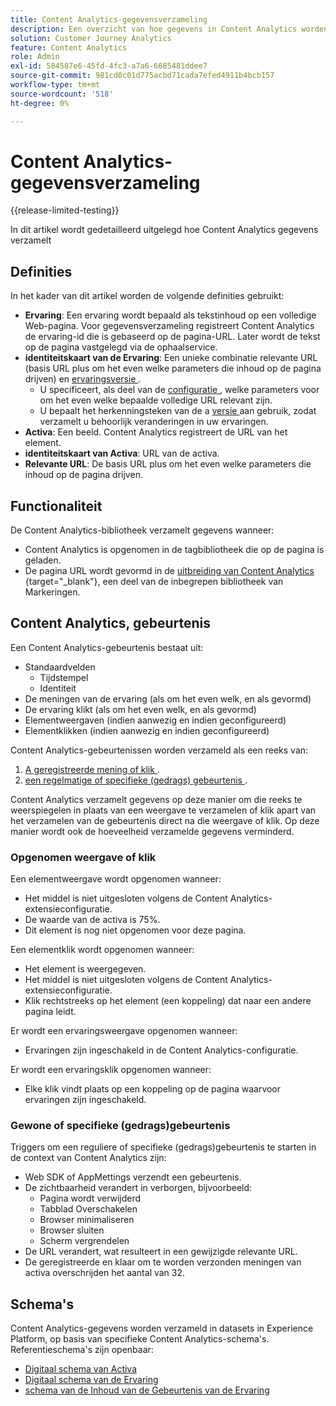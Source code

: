 ```yaml
---
title: Content Analytics-gegevensverzameling
description: Een overzicht van hoe gegevens in Content Analytics worden verzameld
solution: Customer Journey Analytics
feature: Content Analytics
role: Admin
exl-id: 584587e6-45fd-4fc3-a7a6-6685481ddee7
source-git-commit: 981cd0c01d775acbd71cada7efed4911b4bcb157
workflow-type: tm+mt
source-wordcount: '518'
ht-degree: 0%

---
```


# Content Analytics-gegevensverzameling

{{release-limited-testing}}

In dit artikel wordt gedetailleerd uitgelegd hoe Content Analytics gegevens verzamelt


## Definities

In het kader van dit artikel worden de volgende definities gebruikt:

* **Ervaring**: Een ervaring wordt bepaald als tekstinhoud op een volledige Web-pagina. Voor gegevensverzameling registreert Content Analytics de ervaring-id die is gebaseerd op de pagina-URL. Later wordt de tekst op de pagina vastgelegd via de ophaalservice.
* **identiteitskaart van de Ervaring**: Een unieke combinatie relevante URL (basis URL plus om het even welke parameters die inhoud op de pagina drijven) en [ ervaringsversie ](manual.md#versioning).
   * U specificeert, als deel van de [ configuratie ](configuration.md), welke parameters voor om het even welke bepaalde volledige URL relevant zijn.
   * U bepaalt het herkenningsteken van de a [ versie ](manual.md#versioning) aan gebruik, zodat verzamelt u behoorlijk veranderingen in uw ervaringen.
* **Activa**: Een beeld. Content Analytics registreert de URL van het element.
* **identiteitskaart van Activa**: URL van de activa.
* **Relevante URL**: De basis URL plus om het even welke parameters die inhoud op de pagina drijven.


## Functionaliteit

De Content Analytics-bibliotheek verzamelt gegevens wanneer:

* Content Analytics is opgenomen in de tagbibliotheek die op de pagina is geladen.
* De pagina URL wordt gevormd in de [ uitbreiding van Content Analytics ](https://experienceleague.adobe.com/en/docs/experience-platform/tags/extensions/client/content-analytics/overview){target="_blank"}, een deel van de inbegrepen bibliotheek van Markeringen.


## Content Analytics, gebeurtenis

Een Content Analytics-gebeurtenis bestaat uit:

* Standaardvelden
   * Tijdstempel
   * Identiteit
* De meningen van de ervaring (als om het even welk, en als gevormd)
* De ervaring klikt (als om het even welk, en als gevormd)
* Elementweergaven (indien aanwezig en indien geconfigureerd)
* Elementklikken (indien aanwezig en indien geconfigureerd)


Content Analytics-gebeurtenissen worden verzameld als een reeks van:

1. [ A geregistreerde mening of klik ](#recorded-view-or-click).
1. [ een regelmatige of specifieke (gedrags) gebeurtenis ](#regular-or-specific-behaviorial-event).

Content Analytics verzamelt gegevens op deze manier om die reeks te weerspiegelen in plaats van een weergave te verzamelen of klik apart van het verzamelen van de gebeurtenis direct na die weergave of klik. Op deze manier wordt ook de hoeveelheid verzamelde gegevens verminderd.

### Opgenomen weergave of klik

Een elementweergave wordt opgenomen wanneer:

* Het middel is niet uitgesloten volgens de Content Analytics-extensieconfiguratie.
* De waarde van de activa is 75%.
* Dit element is nog niet opgenomen voor deze pagina.

Een elementklik wordt opgenomen wanneer:

* Het element is weergegeven.
* Het middel is niet uitgesloten volgens de Content Analytics-extensieconfiguratie.
* Klik rechtstreeks op het element (een koppeling) dat naar een andere pagina leidt.

Er wordt een ervaringsweergave opgenomen wanneer:

* Ervaringen zijn ingeschakeld in de Content Analytics-configuratie.

Er wordt een ervaringsklik opgenomen wanneer:

* Elke klik vindt plaats op een koppeling op de pagina waarvoor ervaringen zijn ingeschakeld.


### Gewone of specifieke (gedrags)gebeurtenis

Triggers om een reguliere of specifieke (gedrags)gebeurtenis te starten in de context van Content Analytics zijn:

* Web SDK of AppMettings verzendt een gebeurtenis.
* De zichtbaarheid verandert in verborgen, bijvoorbeeld:
   * Pagina wordt verwijderd
   * Tabblad Overschakelen
   * Browser minimaliseren
   * Browser sluiten
   * Scherm vergrendelen
* De URL verandert, wat resulteert in een gewijzigde relevante URL.
* De geregistreerde en klaar om te worden verzonden meningen van activa overschrijden het aantal van 32.


## Schema&#39;s

Content Analytics-gegevens worden verzameld in datasets in Experience Platform, op basis van specifieke Content Analytics-schema&#39;s. Referentieschema&#39;s zijn openbaar:

* [ Digitaal schema van Activa ](https://github.com/adobe/xdm/blob/master/components/classes/digital-asset.schema.json)
* [ Digitaal schema van de Ervaring ](https://github.com/adobe/xdm/blob/master/components/classes/digital-experience.schema.json)
* [ schema van de Inhoud van de Gebeurtenis van de Ervaring ](https://github.com/adobe/xdm/blob/master/components/fieldgroups/experience-event/experienceevent-content.schema.json)
